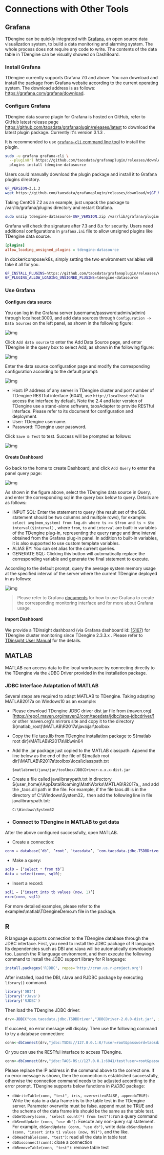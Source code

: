 # Connections with Other Tools

## <a class="anchor" id="grafana"></a> Grafana

TDengine can be quickly integrated with [Grafana](https://www.grafana.com/), an open source data visualization system, to build a data monitoring and alarming system. The whole process does not require any code to write. The contents of the data table in TDengine can be visually showed on DashBoard.

### Install Grafana

TDengine currently supports Grafana 7.0 and above. You can download and install the package from Grafana website according to the current operating system. The download address is as follows: <https://grafana.com/grafana/download>.

### Configure Grafana

TDengine data source plugin for Grafana is hosted on GitHub, refer to GitHub latest release page <https://github.com/taosdata/grafanaplugin/releases/latest> to download the latest plugin package. Currently it's version 3.1.3 .

It is recommended to use [`grafana-cli` command line tool](https://grafana.com/docs/grafana/latest/administration/cli/) to install the plugin.

```bash
sudo -u grafana grafana-cli \
  --pluginUrl https://github.com/taosdata/grafanaplugin/releases/download/v3.1.3/tdengine-datasource-3.1.3.zip \
  plugins install tdengine-datasource
```

Users could manually download the plugin package and install it to Grafana plugins directory.

```bash
GF_VERSION=3.1.3
wget https://github.com/taosdata/grafanaplugin/releases/download/v$GF_VERSION/tdengine-datasource-$GF_VERSION.zip
```

Taking CentOS 7.2 as an example, just unpack the package to /var/lib/grafana/plugins directory and restart Grafana.

```bash
sudo unzip tdengine-datasource-$GF_VERSION.zip /var/lib/grafana/plugins/
```

Grafana will check the signature after 7.3 and 8.x for security. Users need additional configurations in `grafana.ini` file to allow unsigned plugins like TDengine data source.

```ini
[plugins]
allow_loading_unsigned_plugins = tdengine-datasource
```

In docker/compose/k8s, simply setting the two environment variables will take it all for you.

```bash
GF_INSTALL_PLUGINS=https://github.com/taosdata/grafanaplugin/releases/download/v3.1.3/tdengine-datasource-3.1.3.zip;tdengine-datasource
GF_PLUGINS_ALLOW_LOADING_UNSIGNED_PLUGINS=tdengine-datasource
```

### Use Grafana

#### Configure data source

You can log in the Grafana server (username/password:admin/admin) through localhost:3000, and add data sources through `Configuration -> Data Sources` on the left panel, as shown in the following figure:

![img](../images/connections/add_datasource1.jpg)

Click `Add data source` to enter the Add Data Source page, and enter TDengine in the query box to select Add, as shown in the following figure:

![img](../images/connections/add_datasource2.jpg)

Enter the data source configuration page and modify the corresponding configuration according to the default prompt:

![img](../images/connections/add_datasource3.jpg)

- Host: IP address of any server in TDengine cluster and port number of TDengine RESTful interface (6041), use `http://localhost:6041` to access the interface by default. Note the 2.4 and later version of TDengine use a stand-alone software, taosAdapter to provide RESTful interface. Please refer to its document for configuration and deployment.
- User: TDengine username.
- Password: TDengine user password.

Click `Save & Test` to test. Success will be prompted as follows:

![img](../images/connections/add_datasource4.jpg)

#### Create Dashboard

Go back to the home  to create Dashboard, and click `Add Query` to enter the panel query page:

![img](../images/connections/create_dashboard1.jpg)

As shown in the figure above, select the TDengine data source in Query, and enter the corresponding sql in the query box below to query. Details are as follows:

- INPUT SQL: Enter the statement to query (the result set of the SQL statement should be two columns and multiple rows), for example: `select avg(mem_system) from log.dn where ts >= $from and ts < $to interval($interval)` , where `from`, `to` and `interval` are built-in variables of the TDengine plug-in, representing the query range and time interval obtained from the Grafana plug-in panel. In addition to built-in variables, it is also supported to use custom template variables.
- ALIAS BY: You can set alias for the current queries.
- GENERATE SQL: Clicking this button will automatically replace the corresponding variable and generate the final statement to execute.

According to the default prompt, query the average system memory usage at the specified interval of the server where the current TDengine deployed in as follows:

![img](../images/connections/create_dashboard2.jpg)

> Please refer to Grafana [documents](https://grafana.com/docs/) for how to use Grafana to create the corresponding monitoring interface and for more about Grafana usage.

#### Import Dashboard

We provide a TDinsight dashboard (via Grafana dashboard id: [15167](https://grafana.com/grafana/dashboards/15167)) for TDengine cluster monitoring since TDengine 2.3.3.x . Please refer to [TDinsight User Manual](https://www.taosdata.com/en/documentation/tools/insight) for the details.

## <a class="anchor" id="matlab"></a> MATLAB

MATLAB can access data to the local workspace by connecting directly to the TDengine via the JDBC Driver provided in the installation package.

### JDBC Interface Adaptation of MATLAB

Several steps are required to adapt MATLAB to TDengine. Taking adapting MATLAB2017a on Windows10 as an example:

- Please download TDengine JDBC driver dist jar file from (maven.org)[https://repo1.maven.org/maven2/com/taosdata/jdbc/taos-jdbcdriver/] or other maven.org's mirrors site and copy it to the directory ${matlab_root}\MATLAB\R2017a\java\jar\toolbox
- Copy the file taos.lib from TDengine installation package to ${matlab root dir}\MATLAB\R2017a\lib\win64
- Add the .jar package just copied to the MATLAB classpath. Append the line below as the end of the file of ${matlab root dir}\MATLAB\R2017a\toolbox\local\classpath.txt

  ```
  $matlabroot/java/jar/toolbox/JDBCDriver-x.x.x-dist.jar
  ```

- Create a file called javalibrarypath.txt in directory ${user_home}\AppData\Roaming\MathWorks\MATLAB\R2017a_, and add the _taos.dll path in the file. For example, if the file taos.dll is in the directory of C:\Windows\System32，then add the following line in file javalibrarypath.txt:

  ```
  C:\Windows\System32
  ```

- ### Connect to TDengine in MATLAB to get data

After the above configured successfully, open MATLAB.

- Create a connection:

```matlab
conn = database(‘db’, ‘root’, ‘taosdata’, ‘com.taosdata.jdbc.TSDBDriver’, ‘jdbc:TSDB://127.0.0.1:0/’)
```

* Make a query:

```matlab
sql0 = [‘select * from tb’]
data = select(conn, sql0);
```

* Insert a record:

```matlab
sql1 = [‘insert into tb values (now, 1)’]
exec(conn, sql1)
```

For more detailed examples, please refer to the examples\matlab\TDengineDemo.m file in the package.

## <a class="anchor" id="r"></a> R

R language supports connection to the TDengine database through the JDBC interface. First, you need to install the JDBC package of R language. Its dependencies such as DBI and rJava will be automatically downloaded too. Launch the R language environment, and then execute the following command to install the JDBC support library for R language:

```R
install.packages('RJDBC', repos='http://cran.us.r-project.org')
```

After installed, load the DBI, rJava and RJDBC package by executing `library()` command.

```R
library('DBI')
library('rJava')
library('RJDBC')
```

Then load the TDengine JDBC driver:

```R
drv<-JDBC("com.taosdata.jdbc.TSDBDriver","JDBCDriver-2.0.0-dist.jar", identifier.quote="\"")
```

If succeed, no error message will display. Then use the following command to try a database connection:

```R
conn<-dbConnect(drv,"jdbc:TSDB://127.0.0.1:0/?user=root&password=taosdata","root","taosdata")
```

Or you can use the RESTful interface to access TDengine.

```R
conn<-dbConnect(drv,"jdbc:TAOS-RS://127.0.0.1:6041/test?user=root&password=taosdata","root","taosdata")
```

Please replace the IP address in the command above to the correct one. If no error message is shown, then the connection is established successfully, otherwise the connection command needs to be adjusted according to the error prompt. TDengine supports below functions in *RJDBC* package:

- `dbWriteTable(conn, "test", iris, overwrite=FALSE, append=TRUE)`: Write the data in a data frame iris to the table test in the TDengine server. Parameter overwrite must be false. append must be TRUE and the schema of the data frame iris should be the same as the table test.
- `dbGetQuery(conn, "select count(*) from test")`: run a query command
- `dbSendUpdate (conn, "use db")`: Execute any non-query sql statement. For example, `dbSendUpdate (conn, "use db")`, write data `dbSendUpdate (conn, "insert into t1 values (now, 99)")`, and the like.
- `dbReadTable(conn, "test")`: read all the data in table test
- `dbDisconnect(conn)`: close a connection
- `dbRemoveTable(conn, "test")`: remove table test

